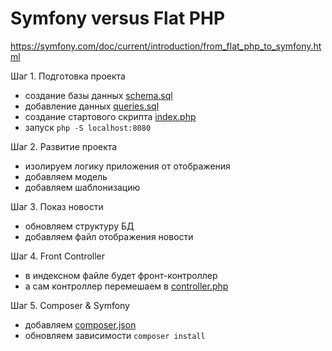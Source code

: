 # Symfony versus Flat PHP

https://symfony.com/doc/current/introduction/from_flat_php_to_symfony.html

Шаг 1. Подготовка проекта
- создание базы данных [schema.sql](schema.sql)
- добавление данных [queries.sql](queries.sql)
- создание стартового скрипта [index.php](index.php)
- запуск `php -S localhost:8080`

Шаг 2. Развитие проекта
- изолируем логику приложения от отображения
- добавляем модель
- добавляем шаблонизацию

Шаг 3. Показ новости
- обновляем структуру БД
- добавляем файл отображения новости

Шаг 4. Front Controller
- в индексном файле будет фронт-контроллер
- а сам контроллер перемешаем в [controller.php](controller.php)

Шаг 5. Composer & Symfony
- добавляем [composer.json](composer.json)
- обновляем зависимости `composer install`